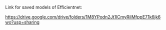 Link for saved models of Efficientnet:

https://drive.google.com/drive/folders/1M8YPodn2Jt1lCmyRilMfppE71k6jk6wo?usp=sharing
